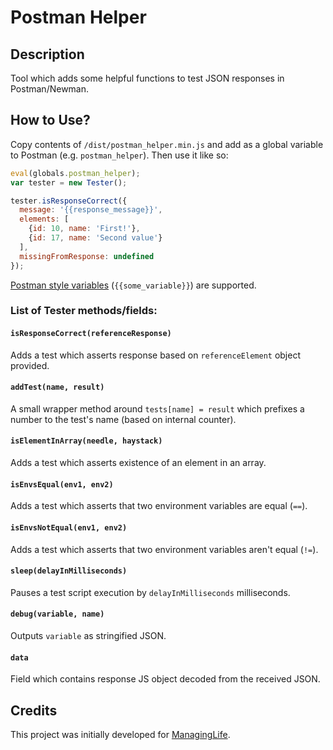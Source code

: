 # Postman Helper

## Description
Tool which adds some helpful functions to test JSON responses in Postman/Newman.

## How to Use?
Copy contents of `/dist/postman_helper.min.js` and add as a global variable to Postman (e.g. `postman_helper`). Then use it like so:
```javascript
eval(globals.postman_helper);
var tester = new Tester();

tester.isResponseCorrect({
  message: '{{response_message}}',
  elements: [
    {id: 10, name: 'First!'},
    {id: 17, name: 'Second value'}
  ],
  missingFromResponse: undefined
});
```

[Postman style variables](http://blog.getpostman.com/2014/02/20/using-variables-inside-postman-and-collection-runner/) (`{{some_variable}}`) are supported.

### List of Tester methods/fields:
#### `isResponseCorrect(referenceResponse)`

Adds a test which asserts response based on `referenceElement` object provided.

#### `addTest(name, result)`
A small wrapper method around `tests[name] = result` which prefixes a number to the test's name (based on internal counter).

#### `isElementInArray(needle, haystack)`
Adds a test which asserts existence of an element in an array.

#### `isEnvsEqual(env1, env2)`
Adds a test which asserts that two environment variables are equal (`==`).

#### `isEnvsNotEqual(env1, env2)`
Adds a test which asserts that two environment variables aren't equal (`!=`).

#### `sleep(delayInMilliseconds)`
Pauses a test script execution by `delayInMilliseconds` milliseconds.

#### `debug(variable, name)`
Outputs `variable` as stringified JSON.

#### `data`
Field which contains response JS object decoded from the received JSON.

## Credits
This project was initially developed for [ManagingLife](http://www.managinglife.com/).
